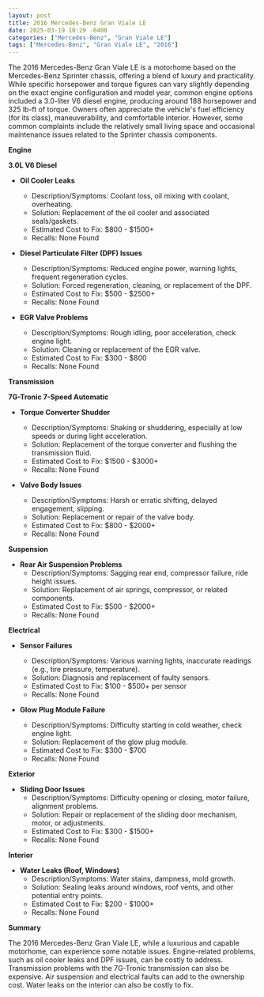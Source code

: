 ```yaml
---
layout: post
title: 2016 Mercedes-Benz Gran Viale LE
date: 2025-03-19 10:29 -0400
categories: ["Mercedes-Benz", "Gran Viale LE"]
tags: ["Mercedes-Benz", "Gran Viale LE", "2016"]
---
```

The 2016 Mercedes-Benz Gran Viale LE is a motorhome based on the Mercedes-Benz Sprinter chassis, offering a blend of luxury and practicality. While specific horsepower and torque figures can vary slightly depending on the exact engine configuration and model year, common engine options included a 3.0-liter V6 diesel engine, producing around 188 horsepower and 325 lb-ft of torque. Owners often appreciate the vehicle's fuel efficiency (for its class), maneuverability, and comfortable interior. However, some common complaints include the relatively small living space and occasional maintenance issues related to the Sprinter chassis components.

**Engine**

**3.0L V6 Diesel**

*   **Oil Cooler Leaks**
    *   Description/Symptoms: Coolant loss, oil mixing with coolant, overheating.
    *   Solution: Replacement of the oil cooler and associated seals/gaskets.
    *   Estimated Cost to Fix: $800 - $1500+
    *   Recalls: None Found

*   **Diesel Particulate Filter (DPF) Issues**
    *   Description/Symptoms: Reduced engine power, warning lights, frequent regeneration cycles.
    *   Solution: Forced regeneration, cleaning, or replacement of the DPF.
    *   Estimated Cost to Fix: $500 - $2500+
    *   Recalls: None Found

*   **EGR Valve Problems**
    *   Description/Symptoms: Rough idling, poor acceleration, check engine light.
    *   Solution: Cleaning or replacement of the EGR valve.
    *   Estimated Cost to Fix: $300 - $800
    *   Recalls: None Found

**Transmission**

**7G-Tronic 7-Speed Automatic**

*   **Torque Converter Shudder**
    *   Description/Symptoms: Shaking or shuddering, especially at low speeds or during light acceleration.
    *   Solution: Replacement of the torque converter and flushing the transmission fluid.
    *   Estimated Cost to Fix: $1500 - $3000+
    *   Recalls: None Found

*   **Valve Body Issues**
    *   Description/Symptoms: Harsh or erratic shifting, delayed engagement, slipping.
    *   Solution: Replacement or repair of the valve body.
    *   Estimated Cost to Fix: $800 - $2000+
    *   Recalls: None Found

**Suspension**

*   **Rear Air Suspension Problems**
    *   Description/Symptoms: Sagging rear end, compressor failure, ride height issues.
    *   Solution: Replacement of air springs, compressor, or related components.
    *   Estimated Cost to Fix: $500 - $2000+
    *   Recalls: None Found

**Electrical**

*   **Sensor Failures**
    *   Description/Symptoms: Various warning lights, inaccurate readings (e.g., tire pressure, temperature).
    *   Solution: Diagnosis and replacement of faulty sensors.
    *   Estimated Cost to Fix: $100 - $500+ per sensor
    *   Recalls: None Found

*   **Glow Plug Module Failure**
    *   Description/Symptoms: Difficulty starting in cold weather, check engine light.
    *   Solution: Replacement of the glow plug module.
    *   Estimated Cost to Fix: $300 - $700
    *   Recalls: None Found

**Exterior**

*   **Sliding Door Issues**
    *   Description/Symptoms: Difficulty opening or closing, motor failure, alignment problems.
    *   Solution: Repair or replacement of the sliding door mechanism, motor, or adjustments.
    *   Estimated Cost to Fix: $300 - $1500+
    *   Recalls: None Found

**Interior**

*   **Water Leaks (Roof, Windows)**
    *   Description/Symptoms: Water stains, dampness, mold growth.
    *   Solution: Sealing leaks around windows, roof vents, and other potential entry points.
    *   Estimated Cost to Fix: $200 - $1000+
    *   Recalls: None Found

**Summary**

The 2016 Mercedes-Benz Gran Viale LE, while a luxurious and capable motorhome, can experience some notable issues. Engine-related problems, such as oil cooler leaks and DPF issues, can be costly to address. Transmission problems with the 7G-Tronic transmission can also be expensive. Air suspension and electrical faults can add to the ownership cost. Water leaks on the interior can also be costly to fix.


